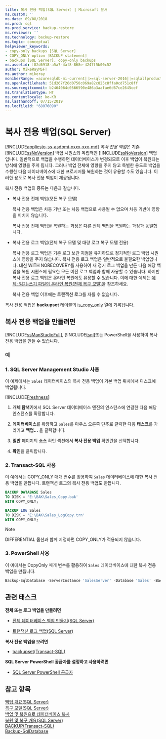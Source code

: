 ```yaml
---
title: 복사 전용 백업(SQL Server) | Microsoft 문서
ms.custom: ''
ms.date: 09/08/2018
ms.prod: sql
ms.prod_service: backup-restore
ms.reviewer: ''
ms.technology: backup-restore
ms.topic: conceptual
helpviewer_keywords:
- copy-only backups [SQL Server]
- COPY_ONLY option [BACKUP statement]
- backups [SQL Server], copy-only backups
ms.assetid: f82d6918-a5a7-4af8-868e-4247f5b00c52
author: MikeRayMSFT
ms.author: mikeray
monikerRange: =azuresqldb-mi-current||>=sql-server-2016||=sqlallproducts-allversions||>=sql-server-linux-2017
ms.openlocfilehash: 51d267f26d0750c069a82c825c8ffa0cd751c8ff
ms.sourcegitcommit: b2464064c0566590e486a3aafae6d67ce2645cef
ms.translationtype: HT
ms.contentlocale: ko-KR
ms.lasthandoff: 07/15/2019
ms.locfileid: "68076090"
---
```

# <a name="copy-only-backups-sql-server"></a>복사 전용 백업(SQL Server)
[!INCLUDE[appliesto-ss-asdbmi-xxxx-xxx-md](../../includes/appliesto-ss-asdbmi-xxxx-xxx-md.md)]
  *복사 전용 백업*은 기존 [!INCLUDE[ssNoVersion](../../includes/ssnoversion-md.md)] 백업 시퀀스와 독립적인 [!INCLUDE[ssNoVersion](../../includes/ssnoversion-md.md)] 백업입니다. 일반적으로 백업을 수행하면 데이터베이스가 변경되므로 이후 백업이 복원되는 방식에 영향을 주게 됩니다. 그러나 백업 전체에 영향을 주지 않고 특별한 용도로 백업을 수행한 다음 데이터베이스에 대한 프로시저를 복원하는 것이 유용할 수도 있습니다. 이러한 용도로 복사 전용 백업이 제공됩니다.  
  
 복사 전용 백업의 종류는 다음과 같습니다.  
  
-   복사 전용 전체 백업(모든 복구 모델)  
  
     복사 전용 백업은 차등 기반 또는 차등 백업으로 사용될 수 없으며 차등 기반에 영향을 미치지 않습니다.  
  
     복사 전용 전체 백업을 복원하는 과정은 다른 전체 백업을 복원하는 과정과 동일합니다.  
  
-   복사 전용 로그 백업(전체 복구 모델 및 대량 로그 복구 모델 전용)  
  
     복사 전용 로그 백업은 기존 로그 보관 지점을 유지하므로 정기적인 로그 백업 시퀀스에 영향을 주지 않습니다. 복사 전용 로그 백업은 일반적으로 불필요한 백업입니다. 대신 WITH NORECOVERY를 사용하여 새 정기 로그 백업을 만든 다음 해당 백업을 복원 시퀀스에 필요한 모든 이전 로그 백업과 함께 사용할 수 있습니다. 하지만 복사 전용 로그 백업은 온라인 복원에도 유용할 수 있습니다. 이에 대한 예제는 [예제: 읽기-쓰기 파일의 온라인 복원&#40;전체 복구 모델&#41;](../../relational-databases/backup-restore/example-online-restore-of-a-read-write-file-full-recovery-model.md)을 참조하세요.  
  
     복사 전용 백업 이후에는 트랜잭션 로그를 자를 수 없습니다.  
  
 복사 전용 백업은 **backupset** 테이블의 [is_copy_only](../../relational-databases/system-tables/backupset-transact-sql.md) 열에 기록됩니다.  
  
## <a name="to-create-a-copy-only-backup"></a>복사 전용 백업을 만들려면  
 [!INCLUDE[ssManStudioFull](../../includes/ssmanstudiofull-md.md)], [!INCLUDE[tsql](../../includes/tsql-md.md)]또는 PowerShell을 사용하여 복사 전용 백업을 만들 수 있습니다.  

### <a name="examples"></a>예  
###  <a name="SSMSProcedure"></a> 1.  SQL Server Management Studio 사용  
이 예제에서는 `Sales` 데이터베이스의 복사 전용 백업이 기본 백업 위치에서 디스크에 백업됩니다.

[!INCLUDE[Freshness](../../includes/paragraph-content/fresh-note-steps-feedback.md)]

1.  **개체 탐색기**에서 SQL Server 데이터베이스 엔진의 인스턴스에 연결한 다음 해당 인스턴스를 확장합니다.

2.  **데이터베이스**를 확장하고 `Sales`를 마우스 오른쪽 단추로 클릭한 다음 **태스크**를 가리키고 **백업...** 을 클릭합니다.

3.  **일반** 페이지의 **소스** 확인 섹션에서 **복사 전용 백업** 확인란을 선택합니다.

4.  **확인**을 클릭합니다.

  
###  <a name="TsqlProcedure"></a>2.  Transact-SQL 사용  
이 예에서는 COPY_ONLY 매개 변수를 활용하여 `Sales` 데이터베이스에 대한 복사 전용 백업을 만듭니다.  트랜잭션 로그의 복사 전용 백업도 만듭니다.

```sql
BACKUP DATABASE Sales
TO DISK = 'E:\BAK\Sales_Copy.bak'
WITH COPY_ONLY;

BACKUP LOG Sales
TO DISK = 'E:\BAK\Sales_LogCopy.trn'
WITH COPY_ONLY;
```
  
> [!NOTE]  
> DIFFERENTIAL 옵션과 함께 지정하면 COPY_ONLY가 적용되지 않습니다.  

  
###  <a name="PowerShellProcedure"></a>3.  PowerShell 사용  
이 예에서는 CopyOnly 매개 변수를 활용하여 `Sales` 데이터베이스에 대한 복사 전용 백업을 만듭니다.  
```powershell
Backup-SqlDatabase -ServerInstance 'SalesServer' -Database 'Sales' -BackupFile 'E:\BAK\Sales_Copy.bak' -CopyOnly
```  
  
##  <a name="RelatedTasks"></a> 관련 태스크  
 **전체 또는 로그 백업을 만들려면**  
  
-   [전체 데이터베이스 백업 만들기&#40;SQL Server&#41;](../../relational-databases/backup-restore/create-a-full-database-backup-sql-server.md)  
  
-   [트랜잭션 로그 백업&#40;SQL Server&#41;](../../relational-databases/backup-restore/back-up-a-transaction-log-sql-server.md)  
  
 **복사 전용 백업을 보려면**  
  
-   [backupset&#40;Transact-SQL&#41;](../../relational-databases/system-tables/backupset-transact-sql.md)  
  
 **SQL Server PowerShell 공급자를 설정하고 사용하려면**  
  
-   [SQL Server PowerShell 공급자](../../relational-databases/scripting/sql-server-powershell-provider.md)  
  
  
## <a name="see-also"></a>참고 항목  
 [백업 개요&#40;SQL Server&#41;](../../relational-databases/backup-restore/backup-overview-sql-server.md)   
 [복구 모델&#40;SQL Server&#41;](../../relational-databases/backup-restore/recovery-models-sql-server.md)   
 [백업 및 복원으로 데이터베이스 복사](../../relational-databases/databases/copy-databases-with-backup-and-restore.md)   
 [복원 및 복구 개요&#40;SQL Server&#41;](../../relational-databases/backup-restore/restore-and-recovery-overview-sql-server.md)  
[BACKUP(Transact-SQL)](../../t-sql/statements/backup-transact-sql.md)  
[Backup-SqlDatabase](/powershell/module/sqlserver/backup-sqldatabase)

  
